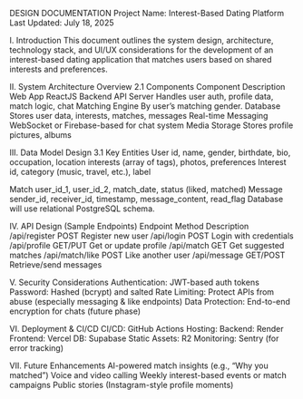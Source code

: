 DESIGN DOCUMENTATION
Project Name: Interest-Based Dating Platform
Last Updated: July 18, 2025

I. Introduction
This document outlines the system design, architecture, technology stack, and UI/UX considerations for the development of an interest-based dating application that matches users based on shared interests and preferences.

II. System Architecture Overview
2.1 Components
Component
Description
Web App
ReactJS
Backend API Server
Handles user auth, profile data, match logic, chat
Matching Engine
By user’s matching gender.
Database
Stores user data, interests, matches, messages
Real-time Messaging
WebSocket or Firebase-based for chat system
Media Storage
Stores profile pictures, albums

III. Data Model Design
3.1 Key Entities
User
id, name, gender, birthdate, bio, occupation, location
interests (array of tags), photos, preferences
Interest
id, category (music, travel, etc.), label

Match
user_id_1, user_id_2, match_date, status (liked, matched)
Message
sender_id, receiver_id, timestamp, message_content, read_flag
Database will use relational PostgreSQL schema.

IV. API Design (Sample Endpoints)
Endpoint
Method
Description
/api/register
POST
Register new user
/api/login
POST
Login with credentials
/api/profile
GET/PUT
Get or update profile
/api/match
GET
Get suggested matches
/api/match/like
POST
Like another user
/api/message
GET/POST
Retrieve/send messages

V. Security Considerations
Authentication: JWT-based auth tokens
Password: Hashed (bcrypt) and salted
Rate Limiting: Protect APIs from abuse (especially messaging & like endpoints)
Data Protection: End-to-end encryption for chats (future phase)

VI. Deployment & CI/CD
CI/CD: GitHub Actions
Hosting:
Backend: Render
Frontend: Vercel
DB: Supabase
Static Assets: R2
Monitoring: Sentry (for error tracking)

VII. Future Enhancements
AI-powered match insights (e.g., “Why you matched”)
Voice and video calling
Weekly interest-based events or match campaigns
Public stories (Instagram-style profile moments)
